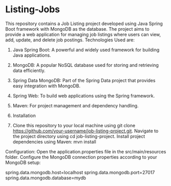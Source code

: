 # Listing-Jobs
This repository contains a Job Listing project developed using Java Spring Boot framework with MongoDB as the database. The project aims to provide a web application for managing job listings where users can view, add, update, and delete job postings.
Technologies Used are: 
1. Java Spring Boot: A powerful and widely used framework for building Java applications.
2. MongoDB: A popular NoSQL database used for storing and retrieving data efficiently.
3. Spring Data MongoDB: Part of the Spring Data project that provides easy integration with MongoDB.
4. Spring Web: To build web applications using the Spring framework.
5. Maven: For project management and dependency handling.

6. Installation
7. Clone this repository to your local machine using git clone https://github.com/your-username/job-listing-project.git.
Navigate to the project directory using cd job-listing-project.
Install project dependencies using Maven: mvn install

Configuration: Open the application.properties file in the src/main/resources folder.
Configure the MongoDB connection properties according to your MongoDB setup:

spring.data.mongodb.host=localhost
spring.data.mongodb.port=27017
spring.data.mongodb.database=mydb
